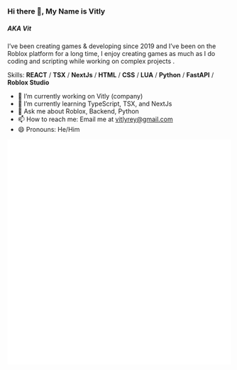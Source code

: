 <!--
**Vitlyr/Vitlyr** is a ✨ _special_ ✨ repository because its `README.md` (this file) appears on your GitHub profile.

Here are some ideas to get you started:

- 🔭 I’m currently working on ...
- 🌱 I’m currently learning ...
- 👯 I’m looking to collaborate on ...
- 🤔 I’m looking for help with ...
- 💬 Ask me about ...
- 📫 How to reach me: ...
- 😄 Pronouns: ...
- ⚡ Fun fact: ...
-->

### Hi there 👋, My Name is Vitly 
##### AKA Vit

I’ve been creating games & developing since 2019 and I’ve been on the Roblox platform for a long time, I enjoy creating games as much as I do coding and scripting while working on  complex projects .

Skills: **REACT** / **TSX**  / **NextJs** / **HTML** / **CSS** / **LUA** / **Python** / **FastAPI** / **Roblox Studio**

- 🔭 I’m currently working on Vitly (company)
- 🌱 I’m currently learning TypeScript, TSX, and NextJs
- 💬 Ask me about Roblox, Backend, Python 
- 📫 How to reach me: Email me at vitlyrey@gmail.com 
- 😄 Pronouns: He/Him 


<picture>
  <img src="/github-metrics.svg" alt="Metrics">
</picture>
